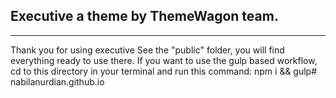 ## Executive a theme by ThemeWagon team.
---
Thank you for using executive See the "public" folder, you will find everything ready to use there. If you want to use the gulp based workflow, cd to this directory in your terminal and run this command: npm i && gulp#   n a b i l a n u r d i a n . g i t h u b . i o  
 